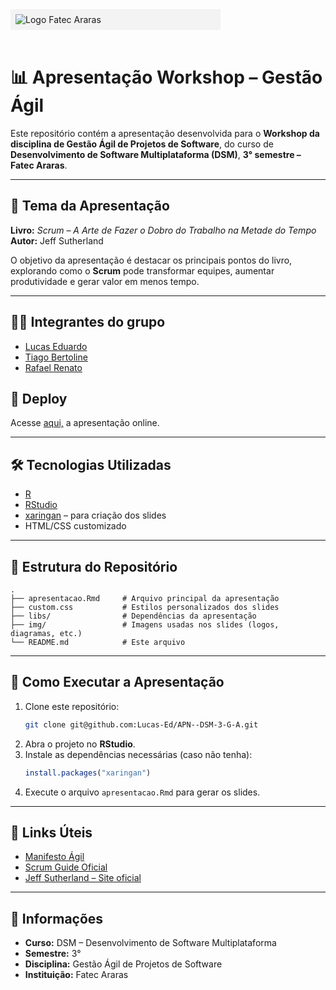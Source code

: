 <div style="background-color: #f3f3f3; padding: 8px; max-width: 320px">
<img src="https://bkpsitecpsnew.blob.core.windows.net/uploadsitecps/sites/19/2024/03/fatec-araras-antonio-brambilla.png" alt="Logo Fatec Araras"/></div>

<br>

# 📊 Apresentação Workshop – Gestão Ágil

Este repositório contém a apresentação desenvolvida para o **Workshop da disciplina de Gestão Ágil de Projetos de Software**, do curso de **Desenvolvimento de Software Multiplataforma (DSM)**, **3° semestre – Fatec Araras**.

---

## 📖 Tema da Apresentação
**Livro:** *Scrum – A Arte de Fazer o Dobro do Trabalho na Metade do Tempo*  
**Autor:** Jeff Sutherland  

O objetivo da apresentação é destacar os principais pontos do livro, explorando como o **Scrum** pode transformar equipes, aumentar produtividade e gerar valor em menos tempo.

---

## 👨‍💻 Integrantes do grupo
- [Lucas Eduardo](https://linktr.ee/lucas.007)  
- [Tiago Bertoline](https://github.com/TiagoBertoline)  
- [Rafael Renato](https://github.com/RafaelRRita)  


## 📲 Deploy

Acesse [aqui,](https://lucas-ed.github.io/APN--DSM-3-G-A/#1) a apresentação online.

---

## 🛠️ Tecnologias Utilizadas
- [R](https://www.r-project.org/)  
- [RStudio](https://posit.co/download/rstudio-desktop/)  
- [xaringan](https://slides.yihui.org/xaringan/) – para criação dos slides  
- HTML/CSS customizado  

---

## 📂 Estrutura do Repositório
```
.
├── apresentacao.Rmd     # Arquivo principal da apresentação
├── custom.css           # Estilos personalizados dos slides
├── libs/                # Dependências da apresentação
├── img/                 # Imagens usadas nos slides (logos, diagramas, etc.)
└── README.md            # Este arquivo
```

---

## 🚀 Como Executar a Apresentação
1. Clone este repositório:  
   ```bash
   git clone git@github.com:Lucas-Ed/APN--DSM-3-G-A.git
   ```
2. Abra o projeto no **RStudio**.  
3. Instale as dependências necessárias (caso não tenha):  
   ```R
   install.packages("xaringan")
   ```
4. Execute o arquivo `apresentacao.Rmd` para gerar os slides.

---

## 📌 Links Úteis
- [Manifesto Ágil](https://agilemanifesto.org/iso/ptbr/manifesto.html)  
- [Scrum Guide Oficial](https://scrumguides.org)  
- [Jeff Sutherland – Site oficial](https://jeffsutherland.com)  

---

## 📅 Informações
- **Curso:** DSM – Desenvolvimento de Software Multiplataforma  
- **Semestre:** 3°  
- **Disciplina:** Gestão Ágil de Projetos de Software  
- **Instituição:** Fatec Araras  
